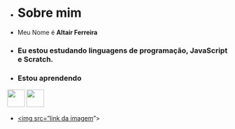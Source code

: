 - # Sobre mim
- Meu Nome é **Altair Ferreira**
- ### Eu estou estudando linguagens de programação, JavaScript e Scratch.
- ### Estou aprendendo

<img src="https://cdn.jsdelivr.net/gh/devicons/devicon/icons/java/java-original.svg" width="40" height="40"/> <img src="https://cdn.jsdelivr.net/gh/devicons/devicon/icons/linux/linux-original.svg" width="40" height="40"/>
- <a href=””><img src=”[link da imagem](https://c.tenor.com/fSOZ0DU1dlcAAAAC/like-press-like.gif)”></img></a>
<!---
altairferreira/altairferreira is a ✨ special ✨ repository because its `README.md` (this file) appears on your GitHub profile.
You can click the Preview link to take a look at your changes.
--->
